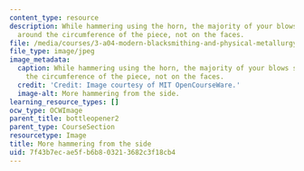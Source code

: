 ```yaml
---
content_type: resource
description: While hammering using the horn, the majority of your blows should be
  around the circumference of the piece, not on the faces.
file: /media/courses/3-a04-modern-blacksmithing-and-physical-metallurgy-fall-2008/7f43b7ecae5fb6b803213682c3f18cb4_067.jpg
file_type: image/jpeg
image_metadata:
  caption: While hammering using the horn, the majority of your blows should be around
    the circumference of the piece, not on the faces.
  credit: 'Credit: Image courtesy of MIT OpenCourseWare.'
  image-alt: More hammering from the side.
learning_resource_types: []
ocw_type: OCWImage
parent_title: bottleopener2
parent_type: CourseSection
resourcetype: Image
title: More hammering from the side
uid: 7f43b7ec-ae5f-b6b8-0321-3682c3f18cb4
---
```

